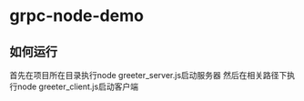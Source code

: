 # grpc-node-demo
## 如何运行
首先在项目所在目录执行node greeter_server.js启动服务器
然后在相关路径下执行node greeter_client.js启动客户端
